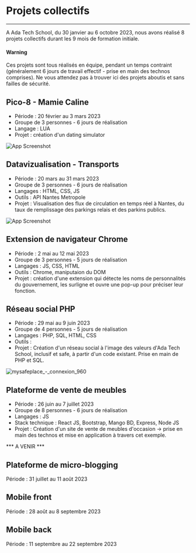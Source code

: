 # Projets collectifs
***
A Ada Tech School, du 30 janvier au 6 octobre 2023, nous avons réalisé 8 projets collectifs durant les 9 mois de formation initiale.

#### Warning
Ces projets sont tous réalisés en équipe, pendant un temps contraint (généralement 6 jours de travail effectif - prise en main des technos comprises). Ne vous attendez pas à trouver ici des projets aboutis et sans failles de sécurité.

## Pico-8 - Mamie Caline
* Période : 20 février au 3 mars 2023
* Groupe de 3 personnes - 6 jours de réalisation
* Langage : LUA
* Projet : création d'un dating simulator 

![App Screenshot](https://user-images.githubusercontent.com/123973628/232418551-21b2d89e-af09-4917-8a31-648759d595ac.png)

## Datavizualisation - Transports
* Période : 20 mars au 31 mars 2023
* Groupe de 3 personnes - 6 jours de réalisation
* Langages : HTML, CSS, JS
* Outils : API Nantes Metropole
* Projet : Visualisation des flux de circulation en temps réel à Nantes, du taux de remplissage des parkings relais et des parkins publics.

![App Screenshot](https://user-images.githubusercontent.com/123973628/232426560-8983385b-d3b5-4404-b7aa-46262f269a80.png)

## Extension de navigateur Chrome
* Période : 2 mai au 12 mai 2023
* Groupe de 3 personnes - 5 jours de réalisation
* Langages : JS, CSS, HTML
* Outils : Chrome, maniputaion du DOM
* Projet : création d'une extension qui détecte les noms de personnalités du gouvernement, les surligne et ouvre une pop-up pour préciser leur fonction.


## Réseau social PHP
* Période : 29 mai au 9 juin 2023
* Groupe de 4 personnes - 5 jours de réalisation
* Langages : PHP, SQL, HTML, CSS
* Outils :
* Projet : Création d'un réseau social à l'image des valeurs d'Ada Tech School, inclusif et safe, à partir d'un code existant. Prise en main de PHP et SQL.

![mysafeplace_-_connexion_960](https://github.com/MarionLpz/projets-collectifs/assets/123973628/faa8e103-1c58-4dde-a3c9-83fc2e78b259)

## Plateforme de vente de meubles
* Période : 26 juin au 7 juillet 2023
* Groupe de 8 personnes - 6 jours de réalisation
* Langages : JS
* Stack technique : React JS, Bootstrap, Mango BD, Express, Node JS
* Projet : Création d'un site de vente de meubles d'occasion -> prise en main des technos et mise en application à travers cet exemple.

*** A VENIR ***

## Plateforme de micro-blogging
Période : 31 juillet au 11 août 2023

## Mobile front
Période : 28 août au 8 septembre 2023

## Mobile back
Période : 11 septembre au 22 septembre 2023
